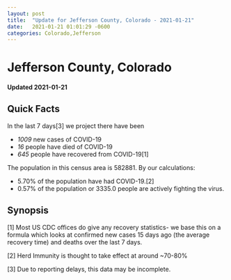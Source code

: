 ```yaml
---
layout: post
title:  "Update for Jefferson County, Colorado - 2021-01-21"
date:   2021-01-21 01:01:29 -0600
categories: Colorado,Jefferson
---
```


# Jefferson County, Colorado
#### Updated 2021-01-21

## Quick Facts

In the last 7 days[3] we project there have been
- *1009* new cases of COVID-19
- *16* people have died of COVID-19
- *645* people have recovered from COVID-19[1]

The population in this census area is 582881. By our calculations:
- 5.70% of the population have had COVID-19.[2]
- 0.57% of the population or 3335.0 people are actively fighting the virus.

## Synopsis




[1] Most US CDC offices do give any recovery statistics- we base this on a formula which looks at confirmed new cases
15 days ago (the average recovery time) and deaths over the last 7 days.

[2] Herd Immunity is thought to take effect at around ~70-80%

[3] Due to reporting delays, this data may be incomplete.
 
    